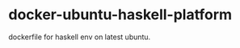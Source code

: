 docker-ubuntu-haskell-platform
==============================

dockerfile for haskell env on latest ubuntu.
